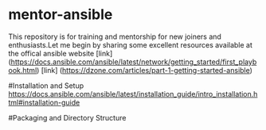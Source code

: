 # mentor-ansible
This repository is for training and mentorship for new joiners and enthusiasts.Let me begin by sharing some excellent resources available at the offical ansible website 
[link]
(https://docs.ansible.com/ansible/latest/network/getting_started/first_playbook.html)
[link]
(https://dzone.com/articles/part-1-getting-started-ansible)

#Installation and Setup
https://docs.ansible.com/ansible/latest/installation_guide/intro_installation.html#installation-guide

#Packaging and Directory Structure

